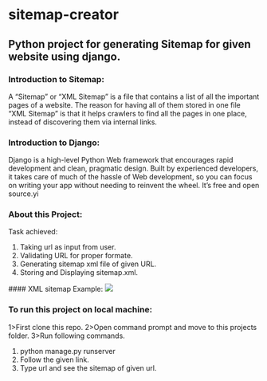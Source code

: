 # sitemap-creator
## Python project for generating Sitemap for given website using django.
### Introduction to Sitemap:
A “Sitemap” or “XML Sitemap” is a file that contains a list of all the important pages of a website. The reason for having all of them stored in one file “XML Sitemap” is that it helps crawlers to find all the pages in one place, instead of discovering them via internal links.
### Introduction to Django:
Django is a high-level Python Web framework that encourages rapid development and clean, pragmatic design. Built by experienced developers, it takes care of much of the hassle of Web development, so you can focus on writing your app without needing to reinvent the wheel. It’s free and open source.yi
### About this Project:
Task achieved:
<ol>
  <li>Taking url as input from user.</li>
  <li>Validating URL for proper formate.</li>
  <li>Generating sitemap xml file of given URL.</li>
  <li>Storing and Displaying sitemap.xml.</li>
</ol>
#### XML sitemap Example:
<img src="https://xmlsitemapgenerator.org/images/xml-sitemap-example.jpg">

### To run this project on local machine:
1>First clone this repo.
2>Open command prompt and move to this projects folder.
3>Run following commands.
<ol>
  <li>python manage.py runserver</li>
  <li>Follow the given link.</li>
  <li>Type url and see the sitemap of given url.</li>
 </ol>
 

